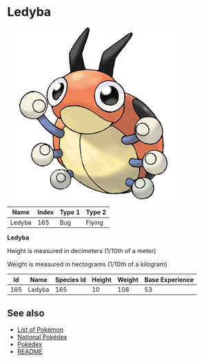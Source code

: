 # Ledyba


![Ledyba](images/165.png)

| **Name** | **Index** | **Type 1** | **Type 2** |
|----|----|----|----|
| Ledyba | 165 | Bug | Flying  |

**Ledyba** 


Height is measured in decimeters (1/10th of a meter)

Weight is measured in hectograms (1/10th of a kilogram)

| **Id** | **Name** | **Species Id** | **Height** | **Weight** | **Base Experience** |
|--------|----------|----------------|------------|------------|---------------------|
| 165 | Ledyba | 165 | 10 | 108 | 53 |


## See also

- [List of Pokémon](../pokemon.md)
- [National Pokédex](../national_pokedex.md)
- [Pokédex](../pokedex.md)
- [README](../README.md)
